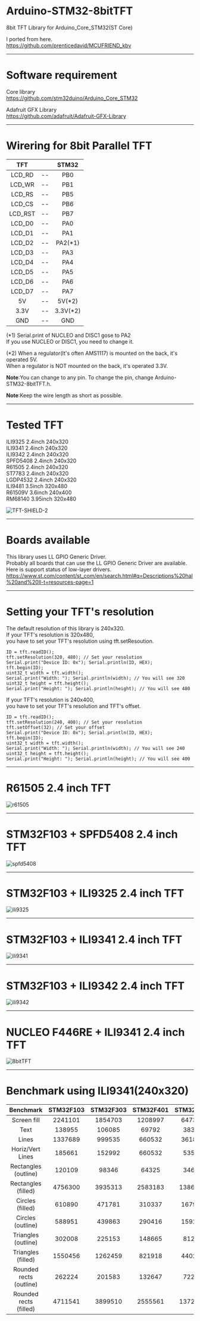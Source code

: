 # Arduino-STM32-8bitTFT
8bit TFT Library for Arduino_Core_STM32(ST Core)

I ported from here.   
https://github.com/prenticedavid/MCUFRIEND_kbv   

----

# Software requirement    

Core library    
https://github.com/stm32duino/Arduino_Core_STM32

Adafruit GFX Library   
https://github.com/adafruit/Adafruit-GFX-Library   

----

# Wirering for 8bit Parallel TFT   

|TFT||STM32|
|:-:|:-:|:-:|
|LCD_RD|--|PB0|
|LCD_WR|--|PB1|
|LCD_RS|--|PB5|
|LCD_CS|--|PB6|
|LCD_RST|--|PB7|
|LCD_D0|--|PA0|
|LCD_D1|--|PA1|
|LCD_D2|--|PA2(*1)|
|LCD_D3|--|PA3|
|LCD_D4|--|PA4|
|LCD_D5|--|PA5|
|LCD_D6|--|PA6|
|LCD_D7|--|PA7|
|5V|--|5V(*2)|
|3.3V|--|3.3V(*2)|
|GND|--|GND|

(\*1)
Serial.print of NUCLEO and DISC1 gose to PA2   
If you use NUCLEO or DISC1, you need to change it.   

(\*2)
When a regulator(It's often AMS1117) is mounted on the back, it's operated 5V.   
When a regulator is NOT mounted on the back, it's operated 3.3V.   

__Note__:You can change to any pin. To change the pin, change Arduino-STM32-8bitTFT.h.   

__Note__:Keep the wire length as short as possible.   

----

# Tested TFT    
ILI9325 2.4inch 240x320   
ILI9341 2.4inch 240x320   
ILI9342 2.4inch 240x320   
SPFD5408 2.4inch 240x320   
R61505 2.4inch 240x320   
ST7783 2.4inch 240x320   
LGDP4532 2.4inch 240x320   
ILI9481 3.5inch 320x480   
R61509V 3.6inch 240x400   
RM68140 3.95inch 320x480   

![TFT-SHIELD-2](https://user-images.githubusercontent.com/6020549/77811736-c0082a80-70df-11ea-861e-d2117e2718a0.JPG)

----

# Boards available    
This library uses LL GPIO Generic Driver.   
Probably all boards that can use the LL GPIO Generic Driver are available.   
Here is support status of low-layer drivers.   
https://www.st.com/content/st_com/en/search.html#q=Descriptions%20hal%20and%20ll-t=resources-page=1

----

# Setting your TFT's resolution    

The default resolution of this library is 240x320.   
If your TFT's resolution is 320x480,   
you have to set your TFT's resolution using tft.setResoution.   

```
ID = tft.readID();
tft.setResolution(320, 480); // Set your resolution
Serial.print("Device ID: 0x"); Serial.println(ID, HEX);
tft.begin(ID);
uint32_t width = tft.width();
Serial.print("Width: "); Serial.println(width); // You will see 320
uint32_t height = tft.height();
Serial.print("Height: "); Serial.println(height); // You will see 480
```

If your TFT's resolution is 240x400,   
you have to set your TFT's resolution and TFT's offset.   

```
ID = tft.readID();
tft.setResolution(240, 400); // Set your resolution
tft.setOffset(32); // Set your offset
Serial.print("Device ID: 0x"); Serial.println(ID, HEX);
tft.begin(ID);
uint32_t width = tft.width();
Serial.print("Width: "); Serial.println(width); // You will see 240
uint32_t height = tft.height();
Serial.print("Height: "); Serial.println(height); // You will see 400
```

---

# R61505 2.4 inch TFT
![r61505](https://user-images.githubusercontent.com/6020549/34552852-70d1e6bc-f167-11e7-8df9-41587ebccc79.JPG)

---

# STM32F103 + SPFD5408 2.4 inch TFT
![spfd5408](https://user-images.githubusercontent.com/6020549/34552862-7ae8d62e-f167-11e7-84dd-73b07476cd50.JPG)

---

# STM32F103 + ILI9325 2.4 inch TFT
![ili9325](https://user-images.githubusercontent.com/6020549/34552868-848b0fd0-f167-11e7-92f1-9c07e741a33e.JPG)

---

# STM32F103 + ILI9341 2.4 inch TFT
![ili9341](https://user-images.githubusercontent.com/6020549/34552875-8eb6c832-f167-11e7-9c8c-7e3e602887d3.JPG)

---

# STM32F103 + ILI9342 2.4 inch TFT
![ili9342](https://user-images.githubusercontent.com/6020549/34552887-9aa02fb2-f167-11e7-8ca6-6517de127a4a.JPG)

---

# NUCLEO F446RE + ILI9341 2.4 inch TFT

![8bitTFT](https://user-images.githubusercontent.com/6020549/77814188-2ac26180-70f2-11ea-8080-9e3cac22ce5a.JPG)

----

# Benchmark using ILI9341(240x320)   
|Benchmark|STM32F103|STM32F303|STM32F401|STM32F407|STM32F446|ATmega328|
|:-:|:-:|:-:|:-:|:-:|:-:|:-:|
|Screen fill|2241101|1854703|1208997|647337|604184|1379560|
|Text|138955|106085|69792|38303|35748|344024|344024|
|Lines|1337689|999535|660532|361830|337721|3390180|
|Horiz/Vert Lines|185661|152992|660532|53548|49978|144664|
|Rectangles (outline)|120109|98346|64325|34627|32311|104260|
|Rectangles (filled)|4756300|3935313|2583183|1386162|1293716|3267476|
|Circles (filled)|610890|471781|310337|167938|156716|1211484|
|Circles (outline)|588951|439863|290416|159225|148621|1475108|
|Triangles (outline)|302008|225153|148665|81285|75894|1075596|
|Triangles (filled)|1550456|1262459|821918|440290|410928|1721636|
|Rounded rects (outline)|262224|201583|132647|72231|67431|506428|
|Rounded rects (filled)|4711541|3899510|2555561|1372596|1281003|3795228|



